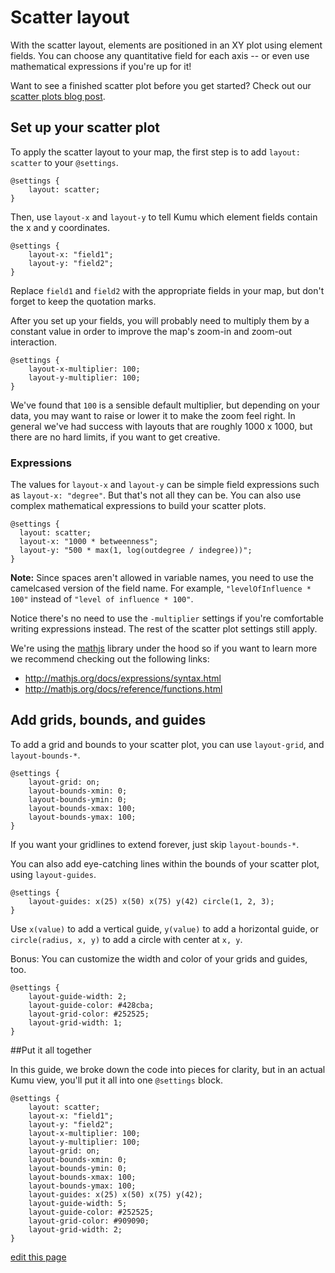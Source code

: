 # Scatter layout

With the scatter layout, elements are positioned in an XY plot using element fields. You can choose any quantitative field for each axis -- or even use mathematical expressions if you're up for it!

Want to see a finished scatter plot before you get started? Check out our [scatter plots blog post](https://blog.kumu.io/introducing-scatter-plots-b5fb1e2040e3).

## Set up your scatter plot

To apply the scatter layout to your map, the first step is to add `layout: scatter` to your `@settings`.

```
@settings {
    layout: scatter;
}
```

Then, use `layout-x` and `layout-y` to tell Kumu which element fields contain the x and y coordinates.

```
@settings {
    layout-x: "field1";
    layout-y: "field2";
}
```

Replace `field1` and `field2` with the appropriate fields in your map, but don't forget to keep the quotation marks.

After you set up your fields, you will probably need to multiply them by a constant value in order to improve the map's zoom-in and zoom-out interaction.

```
@settings {
    layout-x-multiplier: 100;
    layout-y-multiplier: 100;
}
```

We've found that `100` is a sensible default multiplier, but depending on your data, you may want to raise or lower it to make the zoom feel right. In general we've had success with layouts that are roughly 1000 x 1000, but there are no hard limits, if you want to get creative.

### Expressions

The values for `layout-x` and `layout-y` can be simple field expressions such as `layout-x: "degree"`. But that's not all they can be. You can also use complex mathematical expressions to build your scatter plots.

```
@settings {
  layout: scatter;
  layout-x: "1000 * betweenness";
  layout-y: "500 * max(1, log(outdegree / indegree))";
}
```

**Note:** Since spaces aren't allowed in variable names, you need to use
the camelcased version of the field name. For example, ``"levelOfInfluence * 100"`` instead of `"level of influence * 100"`.

Notice there's no need to use the `-multiplier` settings if you're comfortable writing expressions instead. The rest of the scatter plot settings still apply.

We're using the [mathjs](http://mathjs.org) library under the hood so if you want to learn more we recommend checking out the following links:

- http://mathjs.org/docs/expressions/syntax.html
- http://mathjs.org/docs/reference/functions.html

## Add grids, bounds, and guides

To add a grid and bounds to your scatter plot, you can use `layout-grid`, and `layout-bounds-*`.

```
@settings {
    layout-grid: on;
    layout-bounds-xmin: 0;
    layout-bounds-ymin: 0;
    layout-bounds-xmax: 100;
    layout-bounds-ymax: 100;
}
```

If you want your gridlines to extend forever, just skip `layout-bounds-*`.

You can also add eye-catching lines within the bounds of your scatter plot, using `layout-guides`.

```
@settings {
    layout-guides: x(25) x(50) x(75) y(42) circle(1, 2, 3);
}
```

Use `x(value)` to add a vertical guide, `y(value)` to add a horizontal guide, or `circle(radius, x, y)` to add a circle with center at `x, y`.

Bonus: You can customize the width and color of your grids and guides, too.

```
@settings {
    layout-guide-width: 2;
    layout-guide-color: #428cba;
    layout-grid-color: #252525;
    layout-grid-width: 1;
}
```

##Put it all together

In this guide, we broke down the code into pieces for clarity, but in an actual Kumu view, you'll put it all into one `@settings` block.

```
@settings {
    layout: scatter;
    layout-x: "field1";
    layout-y: "field2";
    layout-x-multiplier: 100;
    layout-y-multiplier: 100;
    layout-grid: on;
    layout-bounds-xmin: 0;
    layout-bounds-ymin: 0;
    layout-bounds-xmax: 100;
    layout-bounds-ymax: 100;
    layout-guides: x(25) x(50) x(75) y(42);
    layout-guide-width: 5;
    layout-guide-color: #252525;
    layout-grid-color: #909090;
    layout-grid-width: 2;
}
```

<span class="edit-link"><a href="https://github.com/kumu/docs/blob/master/guides/layouts/scatter.md" target="_blank"><i class="fa fa-github"></i> edit this page</a></span>
